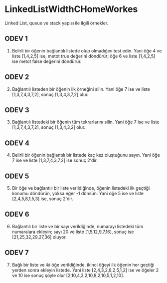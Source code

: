 # LinkedListWidthCHomeWorkes
Linked List, queue ve stack yapısı ile ilgili örnekler.

## ODEV 1
1) Belirli bir öğenin bağlantılı listede olup olmadığını test edin. Yani öğe 4 ve liste [1,4,2,5] ise, metot true değerini döndürür; öğe 6 ve liste [1,4,2,5] ise metot false değerini döndürür.

## ODEV 2
2) Bağlantılı listeden bir öğenin ilk örneğini silin. Yani öğe 7 ise ve liste [1,3,7,4,3,7,2], sonuç [1,3,4,3,7,2] olur.

## ODEV 3
3) Bağlantılı listedeki bir öğenin tüm tekrarlarını silin. Yani öğe 7 ise ve liste [1,3,7,4,3,7,2], sonuç [1,3,4,3,2] olur.

## ODEV 4
4) Belirli bir öğenin bağlantılı bir listede kaç kez oluştuğunu sayın. Yani öğe 7 ise ve liste [1,3,7,4,3,7,2] ise sonuç 2'dir.

## ODEV 5
5) Bir öğe ve bağlantılı bir liste verildiğinde, öğenin listedeki ilk geçtiği konumu döndürün, yoksa eğer -1 dönsün. Yani öğe 5 ise ve liste [2,4,5,8,1,5,3] ise, sonuç 2'dir.

## ODEV 6
6) Bağlantılı bir liste ve bir sayı verildiğinde, numarayı listedeki tüm numaralara ekleyin; sayı 20 ve liste [1,5,12,9,7,16], sonuç ise [21,25,32,29,27,36] oluyor.

## ODEV 7
7) Bağlı bir liste ve iki öğe verildiğinde, ikinci öğeyi ilk öğenin her geçtiği yerden sonra ekleyin listede. Yani liste [2,4,3,2,8,2,5,1,2] ise ve öğeler 2 ve 10 ise sonuç şöyle olur [2,10,4,3,2,10,8,2,10,5,1,2,10].